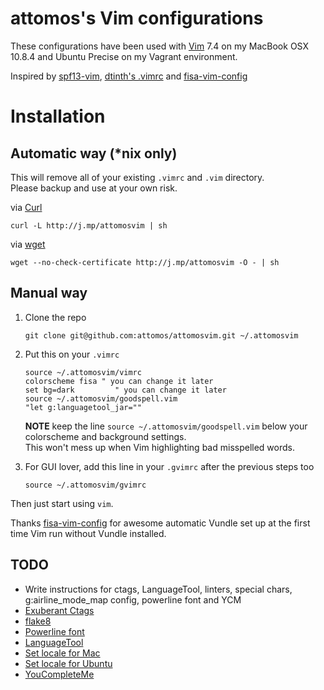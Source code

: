# attomos's Vim configurations
These configurations have been used with [Vim](http://www.vim.org) 7.4 on my MacBook
OSX 10.8.4 and Ubuntu Precise on my Vagrant environment.

Inspired by [spf13-vim](https://github.com/spf13/spf13-vim), [dtinth's
.vimrc](https://github.com/dtinth/.vimrc) and [fisa-vim-config](https://github.com/fisadev/fisa-vim-config)

# Installation

## Automatic way (\*nix only)
This will remove all of your existing `.vimrc` and `.vim` directory.  
Please backup and use at your own risk.

via [Curl](http://curl.haxx.se/)

    curl -L http://j.mp/attomosvim | sh

via [wget](http://www.gnu.org/software/wget/)

    wget --no-check-certificate http://j.mp/attomosvim -O - | sh

## Manual way
1.  Clone the repo

        git clone git@github.com:attomos/attomosvim.git ~/.attomosvim

2.  Put this on your `.vimrc`

        source ~/.attomosvim/vimrc
        colorscheme fisa " you can change it later
        set bg=dark         " you can change it later
        source ~/.attomosvim/goodspell.vim
        "let g:languagetool_jar=""

    **NOTE** keep the line `source ~/.attomosvim/goodspell.vim` below your colorscheme and background settings.  
    This won't mess up when Vim highlighting bad misspelled words.

3.  For GUI lover, add this line in your `.gvimrc` after the previous steps too

        source ~/.attomosvim/gvimrc

Then just start using `vim`.

Thanks [fisa-vim-config](https://github.com/fisadev/fisa-vim-config) for awesome
automatic Vundle set up at the first time Vim run without Vundle installed.

## TODO
- Write instructions for ctags, LanguageTool, linters, special chars, g:airline_mode_map config,  powerline font and YCM
- [Exuberant Ctags](http://ctags.sourceforge.net/)
- [flake8](http://flake8.readthedocs.org/en/latest/)
- [Powerline font](https://github.com/Lokaltog/powerline-fonts)
- [LanguageTool](http://www.languagetool.org/)
- [Set locale for Mac](http://stackoverflow.com/questions/7165108/in-osx-lion-lang-is-not-set-to-utf8-how-fix)
- [Set locale for Ubuntu](http://askubuntu.com/questions/193251/how-to-set-all-locale-settings-in-ubuntu)
- [YouCompleteMe](https://github.com/Valloric/YouCompleteMe)
